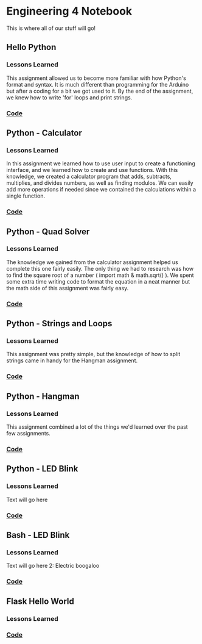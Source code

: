 # Engineering 4 Notebook

This is where all of our stuff will go!

## Hello Python

### Lessons Learned

This assignment allowed us to become more familiar with how Python's format and syntax. It is much different than programming for the Arduino but after a coding for a bit we got used to it. By the end of the assignment, 
we knew how to write 'for' loops and print strings.

### [Code](https://github.com/agreen09/Engineering_4_Notebook/blob/master/Python/lesson00.py)

## Python - Calculator

### Lessons Learned

In this assignment we learned how to use user input to create a functioning interface, and we learned how to create and use functions. With this knowledge, we created a calculator program that adds, subtracts, multiplies,
and divides numbers, as well as finding modulos. We can easily add more operations if needed since we contained the calculations within a single function. 

### [Code](https://github.com/agreen09/Engineering_4_Notebook/blob/master/Python/calculator.py)

## Python - Quad Solver

### Lessons Learned
		
The knowledge we gained from the calculator assignment helped us complete this one fairly easily. The only thing we had to research was how to find the square root of a number ( import math & math.sqrt() ). We spent
some extra time writing code to format the equation in a neat manner but the math side of this assignment was fairly easy.

### [Code](https://github.com/agreen09/Engineering_4_Notebook/blob/master/Python/quad_solver.py)

## Python - Strings and Loops

### Lessons Learned

This assignment was pretty simple, but the knowledge of how to split strings came in handy for the Hangman assignment.

### [Code](https://github.com/agreen09/Engineering_4_Notebook/blob/master/Python/strings_and_loops.py)

## Python - Hangman

### Lessons Learned 

This assignment combined a lot of the things we'd learned over the past few assignments.

### [Code](https://github.com/agreen09/Engineering_4_Notebook/blob/master/Python/hangman.py)

## Python - LED Blink

### Lessons Learned 

Text will go here

### [Code](https://github.com/agreen09/Engineering_4_Notebook/blob/master/Python/led_blink.py)

## Bash - LED Blink

### Lessons Learned

Text will go here 2: Electric boogaloo

### [Code](https://github.com/agreen09/Engineering_4_Notebook/blob/master/Bash/led_blink.sh)

## Flask Hello World

### Lessons Learned

### [Code](https://github.com/agreen09/Engineering_4_Notebook/blob/master/Python/Flask/hello_world/app.py)
